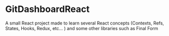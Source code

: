 # GitDashboardReact
A small React project made to learn several React concepts (Contexts, Refs, States, Hooks, Redux, etc... ) and some other libraries such as Final Form
